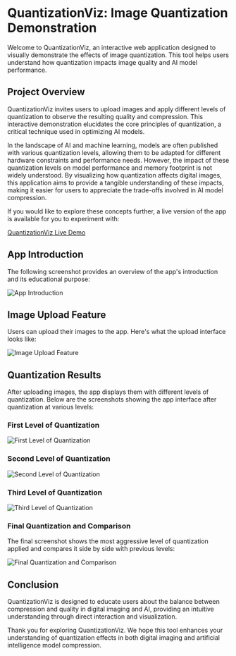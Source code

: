 # QuantizationViz: Image Quantization Demonstration

Welcome to QuantizationViz, an interactive web application designed to visually demonstrate the effects of image quantization. This tool helps users understand how quantization impacts image quality and AI model performance.

## Project Overview

QuantizationViz invites users to upload images and apply different levels of quantization to observe the resulting quality and compression. This interactive demonstration elucidates the core principles of quantization, a critical technique used in optimizing AI models.

In the landscape of AI and machine learning, models are often published with various quantization levels, allowing them to be adapted for different hardware constraints and performance needs. However, the impact of these quantization levels on model performance and memory footprint is not widely understood. By visualizing how quantization affects digital images, this application aims to provide a tangible understanding of these impacts, making it easier for users to appreciate the trade-offs involved in AI model compression.

If you would like to explore these concepts further, a live version of the app is available for you to experiment with:

[QuantizationViz Live Demo](https://minkymorgan-qviz.streamlit.app/)



## App Introduction

The following screenshot provides an overview of the app's introduction and its educational purpose:

![App Introduction](./screenshots/Screenshot%202024-05-13%20at%2000.45.04.png)

## Image Upload Feature

Users can upload their images to the app. Here's what the upload interface looks like:

![Image Upload Feature](./screenshots/Screenshot%202024-05-13%20at%2000.45.29.png)

## Quantization Results

After uploading images, the app displays them with different levels of quantization. Below are the screenshots showing the app interface after quantization at various levels:

### First Level of Quantization

![First Level of Quantization](./screenshots/Screenshot%202024-05-13%20at%2000.45.40.png)

### Second Level of Quantization

![Second Level of Quantization](./screenshots/Screenshot%202024-05-13%20at%2000.45.52.png)

### Third Level of Quantization

![Third Level of Quantization](./screenshots/Screenshot%202024-05-13%20at%2000.46.01.png)

### Final Quantization and Comparison

The final screenshot shows the most aggressive level of quantization applied and compares it side by side with previous levels:

![Final Quantization and Comparison](./screenshots/Screenshot%202024-05-13%20at%2000.46.08.png)

## Conclusion

QuantizationViz is designed to educate users about the balance between compression and quality in digital imaging and AI, providing an intuitive understanding through direct interaction and visualization.

Thank you for exploring QuantizationViz. We hope this tool enhances your understanding of quantization effects in both digital imaging and artificial intelligence model compression.

